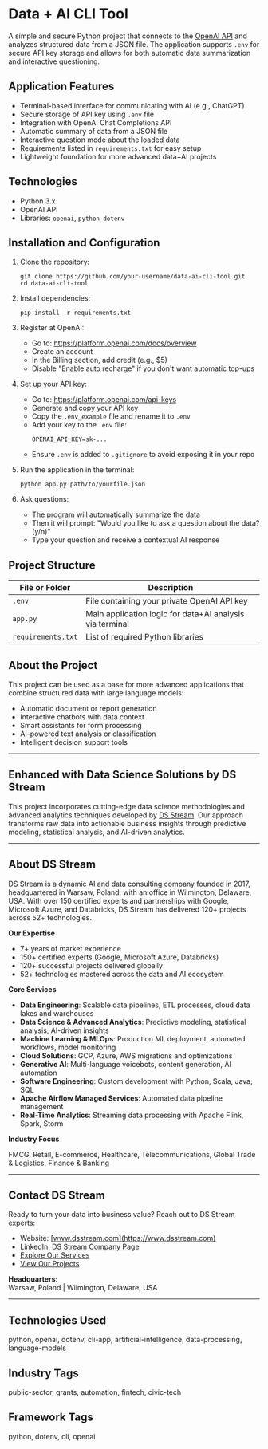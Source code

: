 # Data + AI CLI Tool

A simple and secure Python project that connects to the [OpenAI API](https://platform.openai.com/) and analyzes structured data from a JSON file. The application supports `.env` for secure API key storage and allows for both automatic data summarization and interactive questioning.

## Application Features

- Terminal-based interface for communicating with AI (e.g., ChatGPT)
- Secure storage of API key using `.env` file
- Integration with OpenAI Chat Completions API
- Automatic summary of data from a JSON file
- Interactive question mode about the loaded data
- Requirements listed in `requirements.txt` for easy setup
- Lightweight foundation for more advanced data+AI projects

## Technologies

- Python 3.x
- OpenAI API
- Libraries: `openai`, `python-dotenv`

## Installation and Configuration

1. Clone the repository:
   ```
   git clone https://github.com/your-username/data-ai-cli-tool.git
   cd data-ai-cli-tool
   ```

2. Install dependencies:
   ```
   pip install -r requirements.txt
   ```

3. Register at OpenAI:
   - Go to: https://platform.openai.com/docs/overview
   - Create an account
   - In the Billing section, add credit (e.g., $5)
   - Disable "Enable auto recharge" if you don't want automatic top-ups

4. Set up your API key:
   - Go to: https://platform.openai.com/api-keys
   - Generate and copy your API key
   - Copy the `.env_example` file and rename it to `.env`
   - Add your key to the `.env` file:
     ```
     OPENAI_API_KEY=sk-...
     ```
   - Ensure `.env` is added to `.gitignore` to avoid exposing it in your repo

5. Run the application in the terminal:
   ```
   python app.py path/to/yourfile.json
   ```

6. Ask questions:
   - The program will automatically summarize the data
   - Then it will prompt: "Would you like to ask a question about the data? (y/n)"
   - Type your question and receive a contextual AI response

## Project Structure

| File or Folder      | Description                                                |
|---------------------|------------------------------------------------------------|
| `.env`              | File containing your private OpenAI API key               |
| `app.py`            | Main application logic for data+AI analysis via terminal  |
| `requirements.txt`  | List of required Python libraries                         |

## About the Project

This project can be used as a base for more advanced applications that combine structured data with large language models:

- Automatic document or report generation
- Interactive chatbots with data context
- Smart assistants for form processing
- AI-powered text analysis or classification
- Intelligent decision support tools

---

## Enhanced with Data Science Solutions by DS Stream

This project incorporates cutting-edge data science methodologies and advanced analytics techniques developed by [DS Stream](https://www.dsstream.com). Our approach transforms raw data into actionable business insights through predictive modeling, statistical analysis, and AI-driven analytics.

---

## About DS Stream

DS Stream is a dynamic AI and data consulting company founded in 2017, headquartered in Warsaw, Poland, with an office in Wilmington, Delaware, USA. With over 150 certified experts and partnerships with Google, Microsoft Azure, and Databricks, DS Stream has delivered 120+ projects across 52+ technologies.

**Our Expertise**

- 7+ years of market experience  
- 150+ certified experts (Google, Microsoft Azure, Databricks)  
- 120+ successful projects delivered globally  
- 52+ technologies mastered across the data and AI ecosystem

**Core Services**

- **Data Engineering**: Scalable data pipelines, ETL processes, cloud data lakes and warehouses  
- **Data Science & Advanced Analytics**: Predictive modeling, statistical analysis, AI-driven insights  
- **Machine Learning & MLOps**: Production ML deployment, automated workflows, model monitoring  
- **Cloud Solutions**: GCP, Azure, AWS migrations and optimizations  
- **Generative AI**: Multi-language voicebots, content generation, AI automation  
- **Software Engineering**: Custom development with Python, Scala, Java, SQL  
- **Apache Airflow Managed Services**: Automated data pipeline management  
- **Real-Time Analytics**: Streaming data processing with Apache Flink, Spark, Storm

**Industry Focus**

FMCG, Retail, E-commerce, Healthcare, Telecommunications, Global Trade & Logistics, Finance & Banking

---

## Contact DS Stream

Ready to turn your data into business value? Reach out to DS Stream experts:

- Website: [www.dsstream.com](https://www.dsstream.com)
- LinkedIn: [DS Stream Company Page](https://www.linkedin.com/company/dsstream/)
- [Explore Our Services](https://www.dsstream.com/services)
- [View Our Projects](https://www.dsstream.com/projects)

**Headquarters:**  
Warsaw, Poland | Wilmington, Delaware, USA

---

## Technologies Used

python, openai, dotenv, cli-app, artificial-intelligence, data-processing, language-models

## Industry Tags

public-sector, grants, automation, fintech, civic-tech

## Framework Tags

python, dotenv, cli, openai